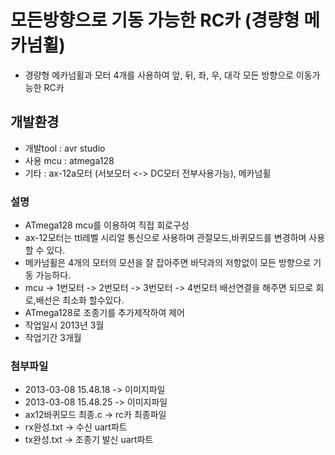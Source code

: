 # 모든방향으로 기동 가능한 RC카 (경량형 메카넘휠)
  - 경량형 메카넘휠과 모터 4개를 사용하여 앞, 뒤, 좌, 우, 대각 모든 방향으로 이동가능한 RC카

## 개발환경
  - 개발tool : avr studio
  - 사용 mcu : atmega128
  - 기타 : ax-12a모터 (서보모터 <-> DC모터 전부사용가능), 메카넘휠

### 설명
  - ATmega128 mcu를 이용하여 직접 회로구성
  - ax-12모터는 ttl레벨 시리얼 통신으로 사용하며 관절모드,바퀴모드를 변경하며 사용할 수 있다.
  - 메카넘휠은 4개의 모터의 모션을 잘 잡아주면 바닥과의 저항없이 모든 방향으로 기동 가능하다.
  - mcu -> 1번모터 -> 2번모터 -> 3번모터 -> 4번모터 배선연결을 해주면 되므로 회로,배선은 최소화 할수있다.
  - ATmega128로 조종기를 추가제작하여 제어
  - 작업일시 2013년 3월
  - 작업기간 3개월

### 첨부파일
 - 2013-03-08 15.48.18 -> 이미지파일
 - 2013-03-08 15.48.25 -> 이미지파일
 - ax12바퀴모드 최종.c -> rc카 최종파일
 - rx완성.txt -> 수신 uart파트
 - tx완성.txt -> 조종기 발신 uart파트
 
